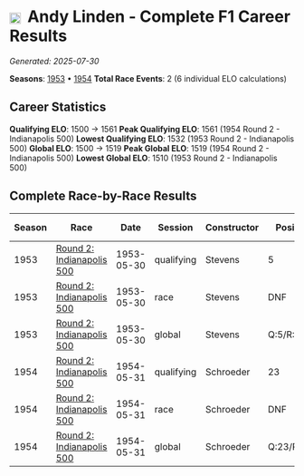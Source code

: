 # <img src="https://upload.wikimedia.org/wikipedia/commons/a/a4/Flag_of_the_United_States.svg" alt="United States" width="20" height="auto" style="vertical-align: middle; margin-right: 5px;" onerror="this.outerHTML='🇺🇸'; this.style.marginRight='5px';"/> Andy Linden - Complete F1 Career Results

*Generated: 2025-07-30*

**Seasons**: [1953](../results/1953-season-report.md) • [1954](../results/1954-season-report.md)
**Total Race Events**: 2 (6 individual ELO calculations)

## Career Statistics

**Qualifying ELO**: 1500 → 1561
**Peak Qualifying ELO**: 1561 (1954 Round 2 - Indianapolis 500)
**Lowest Qualifying ELO**: 1532 (1953 Round 2 - Indianapolis 500)
**Global ELO**: 1500 → 1519
**Peak Global ELO**: 1519 (1954 Round 2 - Indianapolis 500)
**Lowest Global ELO**: 1510 (1953 Round 2 - Indianapolis 500)

## Complete Race-by-Race Results

| Season | Race | Date | Session | Constructor | Position | Starting ELO | ELO Change | Final ELO | Teammate |
|--------|------|------|---------|-------------|----------|--------------|------------|-----------|----------|
| 1953 | [Round 2: Indianapolis 500](../results/1953-season-report.md#round-2-indianapolis-500) | 1953-05-30 | qualifying | Stevens | 5 | 1500 | +32 | 1532 | <img src="https://upload.wikimedia.org/wikipedia/commons/a/a4/Flag_of_the_United_States.svg" alt="United States" width="20" height="auto" style="vertical-align: middle; margin-right: 5px;" onerror="this.outerHTML='🇺🇸'; this.style.marginRight='5px';"/> Ernie McCoy |
| 1953 | [Round 2: Indianapolis 500](../results/1953-season-report.md#round-2-indianapolis-500) | 1953-05-30 | race | Stevens | DNF | 1500 | N/A | 1500 | <img src="https://upload.wikimedia.org/wikipedia/commons/a/a4/Flag_of_the_United_States.svg" alt="United States" width="20" height="auto" style="vertical-align: middle; margin-right: 5px;" onerror="this.outerHTML='🇺🇸'; this.style.marginRight='5px';"/> Ernie McCoy |
| 1953 | [Round 2: Indianapolis 500](../results/1953-season-report.md#round-2-indianapolis-500) | 1953-05-30 | global | Stevens | Q:5/R:DNF | 1500 | +10 | 1510 | <img src="https://upload.wikimedia.org/wikipedia/commons/a/a4/Flag_of_the_United_States.svg" alt="United States" width="20" height="auto" style="vertical-align: middle; margin-right: 5px;" onerror="this.outerHTML='🇺🇸'; this.style.marginRight='5px';"/> Ernie McCoy |
| 1954 | [Round 2: Indianapolis 500](../results/1954-season-report.md#round-2-indianapolis-500) | 1954-05-31 | qualifying | Schroeder | 23 | 1532 | +29 | 1561 | <img src="https://upload.wikimedia.org/wikipedia/commons/a/a4/Flag_of_the_United_States.svg" alt="United States" width="20" height="auto" style="vertical-align: middle; margin-right: 5px;" onerror="this.outerHTML='🇺🇸'; this.style.marginRight='5px';"/> Len Duncan |
| 1954 | [Round 2: Indianapolis 500](../results/1954-season-report.md#round-2-indianapolis-500) | 1954-05-31 | race | Schroeder | DNF | 1500 | N/A | 1500 | <img src="https://upload.wikimedia.org/wikipedia/commons/a/a4/Flag_of_the_United_States.svg" alt="United States" width="20" height="auto" style="vertical-align: middle; margin-right: 5px;" onerror="this.outerHTML='🇺🇸'; this.style.marginRight='5px';"/> Len Duncan |
| 1954 | [Round 2: Indianapolis 500](../results/1954-season-report.md#round-2-indianapolis-500) | 1954-05-31 | global | Schroeder | Q:23/R:DNF | 1510 | +9 | 1519 | <img src="https://upload.wikimedia.org/wikipedia/commons/a/a4/Flag_of_the_United_States.svg" alt="United States" width="20" height="auto" style="vertical-align: middle; margin-right: 5px;" onerror="this.outerHTML='🇺🇸'; this.style.marginRight='5px';"/> Len Duncan |

